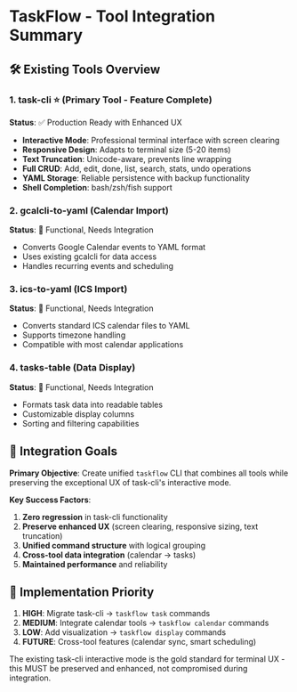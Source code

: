 # TaskFlow - Tool Integration Summary

## 🛠 Existing Tools Overview

### 1. task-cli ⭐ (Primary Tool - Feature Complete)
**Status**: ✅ Production Ready with Enhanced UX
- **Interactive Mode**: Professional terminal interface with screen clearing
- **Responsive Design**: Adapts to terminal size (5-20 items)  
- **Text Truncation**: Unicode-aware, prevents line wrapping
- **Full CRUD**: Add, edit, done, list, search, stats, undo operations
- **YAML Storage**: Reliable persistence with backup functionality
- **Shell Completion**: bash/zsh/fish support

### 2. gcalcli-to-yaml (Calendar Import)
**Status**: 🔄 Functional, Needs Integration
- Converts Google Calendar events to YAML format
- Uses existing gcalcli for data access
- Handles recurring events and scheduling

### 3. ics-to-yaml (ICS Import)  
**Status**: 🔄 Functional, Needs Integration
- Converts standard ICS calendar files to YAML
- Supports timezone handling
- Compatible with most calendar applications

### 4. tasks-table (Data Display)
**Status**: 🔄 Functional, Needs Integration  
- Formats task data into readable tables
- Customizable display columns
- Sorting and filtering capabilities

## 🎯 Integration Goals

**Primary Objective**: Create unified `taskflow` CLI that combines all tools while preserving the exceptional UX of task-cli's interactive mode.

**Key Success Factors**:
1. **Zero regression** in task-cli functionality
2. **Preserve enhanced UX** (screen clearing, responsive sizing, text truncation)
3. **Unified command structure** with logical grouping
4. **Cross-tool data integration** (calendar → tasks)
5. **Maintained performance** and reliability

## 🚀 Implementation Priority

1. **HIGH**: Migrate task-cli → `taskflow task` commands
2. **MEDIUM**: Integrate calendar tools → `taskflow calendar` commands  
3. **LOW**: Add visualization → `taskflow display` commands
4. **FUTURE**: Cross-tool features (calendar sync, smart scheduling)

The existing task-cli interactive mode is the gold standard for terminal UX - this MUST be preserved and enhanced, not compromised during integration.